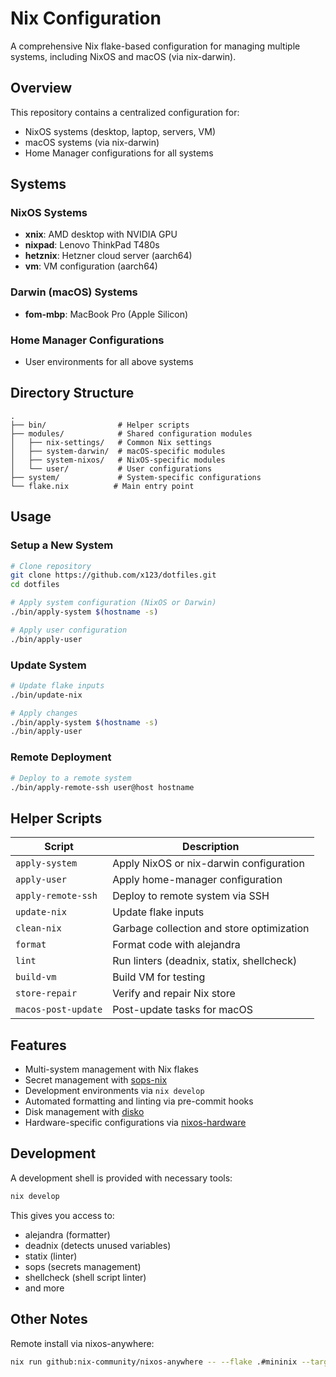 # Nix Configuration

A comprehensive Nix flake-based configuration for managing multiple systems,
including NixOS and macOS (via nix-darwin).

## Overview

This repository contains a centralized configuration for:

- NixOS systems (desktop, laptop, servers, VM)
- macOS systems (via nix-darwin)
- Home Manager configurations for all systems

## Systems

### NixOS Systems

- **xnix**: AMD desktop with NVIDIA GPU
- **nixpad**: Lenovo ThinkPad T480s
- **hetznix**: Hetzner cloud server (aarch64)
- **vm**: VM configuration (aarch64)

### Darwin (macOS) Systems

- **fom-mbp**: MacBook Pro (Apple Silicon)

### Home Manager Configurations

- User environments for all above systems

## Directory Structure

```text
.
├── bin/                # Helper scripts
├── modules/            # Shared configuration modules
│   ├── nix-settings/   # Common Nix settings
│   ├── system-darwin/  # macOS-specific modules
│   ├── system-nixos/   # NixOS-specific modules
│   └── user/           # User configurations
├── system/             # System-specific configurations
└── flake.nix          # Main entry point
```

## Usage

### Setup a New System

```bash
# Clone repository
git clone https://github.com/x123/dotfiles.git
cd dotfiles

# Apply system configuration (NixOS or Darwin)
./bin/apply-system $(hostname -s)

# Apply user configuration
./bin/apply-user
```

### Update System

```bash
# Update flake inputs
./bin/update-nix

# Apply changes
./bin/apply-system $(hostname -s)
./bin/apply-user
```

### Remote Deployment

```bash
# Deploy to a remote system
./bin/apply-remote-ssh user@host hostname
```

## Helper Scripts

| Script | Description |
|--------|-------------|
| `apply-system` | Apply NixOS or nix-darwin configuration |
| `apply-user` | Apply home-manager configuration |
| `apply-remote-ssh` | Deploy to remote system via SSH |
| `update-nix` | Update flake inputs |
| `clean-nix` | Garbage collection and store optimization |
| `format` | Format code with alejandra |
| `lint` | Run linters (deadnix, statix, shellcheck) |
| `build-vm` | Build VM for testing |
| `store-repair` | Verify and repair Nix store |
| `macos-post-update` | Post-update tasks for macOS |

## Features

- Multi-system management with Nix flakes
- Secret management with [sops-nix](https://github.com/Mic92/sops-nix)
- Development environments via `nix develop`
- Automated formatting and linting via pre-commit hooks
- Disk management with [disko](https://github.com/nix-community/disko)
- Hardware-specific configurations via [nixos-hardware](https://github.com/NixOS/nixos-hardware)

## Development

A development shell is provided with necessary tools:

```bash
nix develop
```

This gives you access to:

- alejandra (formatter)
- deadnix (detects unused variables)
- statix (linter)
- sops (secrets management)
- shellcheck (shell script linter)
- and more

## Other Notes

Remote install via nixos-anywhere:

```bash
nix run github:nix-community/nixos-anywhere -- --flake .#mininix --target-host root@10.10.10.2
```

